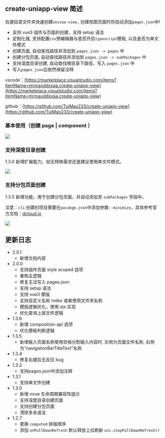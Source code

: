 ## create-uniapp-view 简述

右键目录文件夹快速创建`univue-view,` 创建视图页面时将自动添加`pages.json`中!

- 支持 vue3 组件与页面的创建，支持 setup 语法
- 定制化强, 支持配置`css`预编辑器与是否开启`typescript`模板, 以及是否为单文件模式
- 创建页面, 自动查找路径并添加到 `pages.json -> pages` 中
- 创建分包页面, 自动查找路径并添加到 `pages.json -> subPackages` 中
- 支持深度目录创建, 自动查找根目录下路径，写入 `pages.json` 中
- 写入`pages.json`后依然保留注释

vscode：[https://marketplace.visualstudio.com/items?itemName=mrmaoddxxaa.create-uniapp-view](https://marketplace.visualstudio.com/items?itemName=mrmaoddxxaa.create-uniapp-view)

github：[https://github.com/TuiMao233/create-uniapp-view](https://github.com/TuiMao233/create-uniapp-view)

### 基本使用（创建 page | component ）

![](https://pshangcheng.wsandos.com/pic/16015205724578)

### 支持深度目录创建

1.3.0 新增扩展能力，如无特殊需求还是建议使用单文件模式。

![](https://qie-online-sale-qiniu.wsandos.com/exts.gif)

### 支持分包页面创建

1.3.0 新增功能，用于创建分包页面，并自动添加至 `subPackages` 字段中。

注意：`cli` 创建的项目需要在`pacakge.json`中添加参数`--minimize`，具体参考官方文档：[dcloud.io](https://uniapp.dcloud.io/collocation/pages?id=subpackages)

![](https://qie-online-sale-qiniu.wsandos.com/1dddw1334.gif)

## 更新日志
- 2.0.1
  - 新增文档内容
- 2.0.0
  - 支持组件页面 style scoped 选项
  - 重构主逻辑
  - 修复无法写入 pages.json
  - 支持 setup 语法
  - 支持 vue3 模版
  - 支持自定义名称 index 或者使用文件夹名称
  - 模版逻辑优化，使用 ejs 实现
  - 优化查询上层文件逻辑
- 1.3.6
  - 新增 composition-api 选项
  - 优化模板判断逻辑
- 1.3.5
  - 新增输入页面名称使用空格分割输入内容时, 左侧为页面文件名称, 右侧为"navigationBarTitleText"名称
- 1.3.4
  - 修复右键后无反应 bug
- 1.3.2
  - 支持pages.json中添加注释
- 1.3.1
  - 支持单文件创建
- 1.3.0
  - 新增 nvue 生命周期兼容性提示
  - 支持深度目录创建页面
  - 支持创建分包页面
  - 清除多余语法
- 1.2.7
  - 更换 `computed` 排版顺序
  - 添加 `onPullDownRefresh` 默认释放上拉刷新 `uni.stopPullDownRefresh()`
